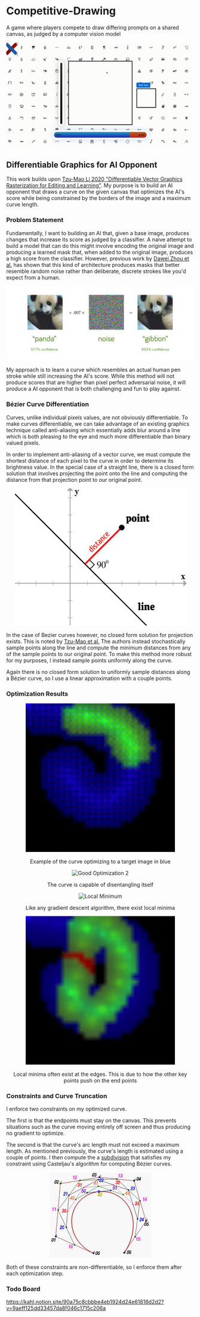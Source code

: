# Competitive-Drawing
A game where players compete to draw differing prompts on a shared canvas, as judged by a computer vision model

<p align="center">
<img src="repo_assets/clock_spider.gif" alt="Competitive Drawing Logo"/>
</p>


## Differentiable Graphics for AI Opponent ##
This work builds upon [Tzu-Mao Li 2020 "Differentiable Vector Graphics Rasterization for Editing and Learning"](https://people.csail.mit.edu/tzumao/diffvg/). My purpose is to build an AI opponent that draws a curve on the given canvas that optimizes the AI's score while being constrained by the borders of the image and a maximum curve length.

### Problem Statement ###
Fundamentally, I want to building an AI that, given a base image, produces changes that increase its score as judged by a classifier. A naive attempt to build a model that can do this might involve encoding the original image and producing a learned mask that, when added to the original image, produces a high score from the classifier. However, previous work by [Dawei Zhou et al.](https://arxiv.org/abs/2109.09901) has shown that this kind of architecture produces masks that better resemble random noise rather than deliberate, discrete strokes like you'd expect from a human.

<img src="./repo_assets/adversarial_noise.png" alt="Adversarial Noise" href="https://towardsdatascience.com/breaking-neural-networks-with-adversarial-attacks-f4290a9a45aa"/>  

My approach is to learn a curve which resembles an actual human pen stroke while still increasing the AI's score. While this method will not produce scores that are higher than pixel perfect adversarial noise, it will produce a AI opponent that is both challenging and fun to play against.

### Bézier Curve Differentiation ###
Curves, unlike individual pixels values, are not obviously differentiable. To make curves differentiable, we can take advantage of an existing graphics technique called anti-aliasing which essentially adds blur around a line which is both pleasing to the eye and much more differentiable than binary valued pixels.

In order to implement anti-aliasing of a vector curve, we must compute the shortest distance of each pixel to the curve in order to determine its brightness value. In the special case of a straight line, there is a closed form solution that involves projecting the point onto the line and computing the distance from that projection point to our original point.

<p align="center">
<img src="./repo_assets/distance_from_point_to_line.jpg" alt="Distance From Point to Line" href="https://www.chilimath.com/lessons/advanced-algebra/distance-between-point-and-line-formula/"/>
</p>

In the case of Bezier curves however, no closed form solution for projection exists. This is noted by [Tzu-Mao et al.](https://people.csail.mit.edu/tzumao/diffvg/) The authors instead stochastically sample points along the line and compute the minimum distances from any of the sample points to our original point. To make this method more robust for my purposes, I instead sample points uniformly along the curve.

Again there is no closed form solution to uniformly sample distances along a Bézier curve, so I use a linear approximation with a couple points.

### Optimization Results ###
<p align="center">
<img src="./repo_assets/good_optimization_1.gif" alt="Good Optimization 1" width="400"/>
<p align="center">Example of the curve optimizing to a target image in blue</p>
</p>

<p align="center">
<img src="./repo_assets/good_optimization_2.gif" alt="Good Optimization 2" width="400"/>
<p align="center">The curve is capable of disentangling itself</p>
</p>

<p align="center">
<img src="./repo_assets/local_minimum.gif" alt="Local Minimum" width="400"/>
<p align="center">Like any gradient descent algorithm, there exist local minima</p>
</p>

<p align="center">
<img src="./repo_assets/stuck_on_edge.gif" alt="Stuck on Edge" width="400"/>
<p align="center">Local minima often exist at the edges. This is due to how the other key points push on the end points</p>
</p>

### Constraints and Curve Truncation ###
I enforce two constraints on my optimized curve.

The first is that the endpoints must stay on the canvas. This prevents situations such as the curve moving entirely off screen and thus producing no gradient to optimize.

The second is that the curve's arc length must not exceed a maximum length. As mentioned previously, the curve's length is estimated using a couple of points. I then compute the a [subdivision](https://pages.mtu.edu/~shene/COURSES/cs3621/NOTES/spline/Bezier/bezier-sub.html) that satisfies my constraint using Casteljau's algorithm for computing Bézier curves.

<p align="center">
<img src="./repo_assets/bezier_curve_subdivision.jpg" alt="Bezier Curve Subdivision" href="https://pages.mtu.edu/~shene/COURSES/cs3621/NOTES/spline/Bezier/bezier-sub.html"/>
</p>

Both of these constraints are non-differentiable, so I enforce them after each optimization step.

### Todo Board ###
https://kahl.notion.site/90a75c8cbbbe4eb1924d24e61818d2d2?v=9aeff125dd33457da8f046c1715c206a
